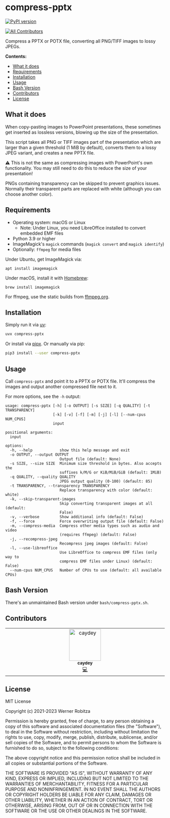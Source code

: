 # compress-pptx

[![PyPI version](https://img.shields.io/pypi/v/compress-pptx.svg)](https://pypi.org/project/compress-pptx)

<!-- ALL-CONTRIBUTORS-BADGE:START - Do not remove or modify this section -->
[![All Contributors](https://img.shields.io/badge/all_contributors-1-orange.svg?style=flat-square)](#contributors-)
<!-- ALL-CONTRIBUTORS-BADGE:END -->

Compress a PPTX or POTX file, converting all PNG/TIFF images to lossy JPEGs.

**Contents:**

- [What it does](#what-it-does)
- [Requirements](#requirements)
- [Installation](#installation)
- [Usage](#usage)
- [Bash Version](#bash-version)
- [Contributors](#contributors)
- [License](#license)

## What it does

When copy-pasting images to PowerPoint presentations, these sometimes get inserted as lossless versions, blowing up the size of the presentation.

This script takes all PNG or TIFF images part of the presentation which are larger than a given threshold (1 MiB by default), converts them to a lossy JPEG variant, and creates a new PPTX file.

:warning: This is not the same as compressing images with PowerPoint's own functionality. You may still need to do this to reduce the size of your presentation!

PNGs containing transparency can be skipped to prevent graphics issues. Normally their transparent parts are replaced with white (although you can choose another color).

## Requirements

- Operating system: macOS or Linux
  - Note: Under Linux, you need LibreOffice installed to convert embedded EMF files
- Python 3.9 or higher
- ImageMagick's `magick` commands (`magick convert` and `magick identify`)
- Optionally: `ffmpeg` for media files

Under Ubuntu, get ImageMagick via:

```
apt install imagemagick
```

Under macOS, install it with [Homebrew](https://brew.sh):

```
brew install imagemagick
```

For ffmpeg, use the static builds from [ffmpeg.org](https://ffmpeg.org/downloads.html).

## Installation

Simply run it via [uv](https://docs.astral.sh/uv/getting-started/installation/):

```bash
uvx compress-pptx
```

Or install via [pipx](https://pipx.pypa.io/latest/installation/).
Or manually via pip:

```bash
pip3 install --user compress-pptx
```

## Usage

Call `compress-pptx` and point it to a PPTX or POTX file. It'll compress the images and output another compressed file next to it.

For more options, see the `-h` output:

```
usage: compress-pptx [-h] [-o OUTPUT] [-s SIZE] [-q QUALITY] [-t TRANSPARENCY]
                     [-k] [-v] [-f] [-m] [-j] [-l] [--num-cpus NUM_CPUS]
                     input

positional arguments:
  input

options:
  -h, --help            show this help message and exit
  -o OUTPUT, --output OUTPUT
                        Output file (default: None)
  -s SIZE, --size SIZE  Minimum size threshold in bytes. Also accepts the
                        suffixes k/M/G or KiB/MiB/GiB (default: 1MiB)
  -q QUALITY, --quality QUALITY
                        JPEG output quality (0-100) (default: 85)
  -t TRANSPARENCY, --transparency TRANSPARENCY
                        Replace transparency with color (default: white)
  -k, --skip-transparent-images
                        Skip converting transparent images at all (default:
                        False)
  -v, --verbose         Show additional info (default: False)
  -f, --force           Force overwriting output file (default: False)
  -m, --compress-media  Compress other media types such as audio and video
                        (requires ffmpeg) (default: False)
  -j, --recompress-jpeg
                        Recompress jpeg images (default: False)
  -l, --use-libreoffice
                        Use LibreOffice to compress EMF files (only way to
                        compress EMF files under Linux) (default: False)
  --num-cpus NUM_CPUS   Number of CPUs to use (default: all available CPUs)
```

## Bash Version

There's an unmaintained Bash version under `bash/compress-pptx.sh`.

## Contributors

<!-- ALL-CONTRIBUTORS-LIST:START - Do not remove or modify this section -->
<!-- prettier-ignore-start -->
<!-- markdownlint-disable -->
<table>
  <tbody>
    <tr>
      <td align="center" valign="top" width="14.28%"><a href="https://github.com/caydey"><img src="https://avatars.githubusercontent.com/u/63204672?v=4?s=100" width="100px;" alt="caydey"/><br /><sub><b>caydey</b></sub></a><br /><a href="https://github.com/slhck/compress-pptx/commits?author=caydey" title="Code">💻</a></td>
    </tr>
  </tbody>
</table>

<!-- markdownlint-restore -->
<!-- prettier-ignore-end -->

<!-- ALL-CONTRIBUTORS-LIST:END -->

## License

MIT License

Copyright (c) 2021-2023 Werner Robitza

Permission is hereby granted, free of charge, to any person obtaining a copy
of this software and associated documentation files (the "Software"), to deal
in the Software without restriction, including without limitation the rights
to use, copy, modify, merge, publish, distribute, sublicense, and/or sell
copies of the Software, and to permit persons to whom the Software is
furnished to do so, subject to the following conditions:

The above copyright notice and this permission notice shall be included in all
copies or substantial portions of the Software.

THE SOFTWARE IS PROVIDED "AS IS", WITHOUT WARRANTY OF ANY KIND, EXPRESS OR
IMPLIED, INCLUDING BUT NOT LIMITED TO THE WARRANTIES OF MERCHANTABILITY,
FITNESS FOR A PARTICULAR PURPOSE AND NONINFRINGEMENT. IN NO EVENT SHALL THE
AUTHORS OR COPYRIGHT HOLDERS BE LIABLE FOR ANY CLAIM, DAMAGES OR OTHER
LIABILITY, WHETHER IN AN ACTION OF CONTRACT, TORT OR OTHERWISE, ARISING FROM,
OUT OF OR IN CONNECTION WITH THE SOFTWARE OR THE USE OR OTHER DEALINGS IN THE
SOFTWARE.
